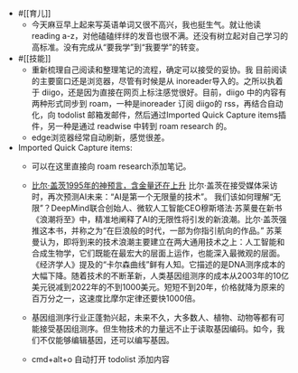 - #[[育儿]]
    - 今天麻豆早上起来写英语单词又很不高兴，我也挺生气。就让他读 reading a-z，对他磕磕绊绊的发音也很不满。还没有树立起对自己学习的高标准。没有完成从“要我学”到“我要学”的转变。
- #[[技能]]
    - 重新梳理自己阅读和整理笔记的流程，确定可以接受的妥协。我 目前阅读的主要窗口还是浏览器，尽管有时候是从 inoreader导入的。之所以执着于 diigo，还是因为直接在网页上标注感觉很好。目前，diigo 中的内容有两种形式同步到 roam，一种是inoreader 订阅 diigo的 rss，再结合自动化，向 todolist 邮箱发邮件，然后通过Imported Quick Capture items插件，另一种是通过 readwise 中转到 roam research 的。
    - edge浏览器经常自动刷新，感觉很差。
- Imported Quick Capture items:
    - 可以在这里直接向 roam research添加笔记。
    - [比尔·盖茨1995年的神预言，含金量还在上升](https://mp.weixin.qq.com/s/6effNNCrjOSBQ19YXheQtA)
比尔·盖茨在接受媒体采访时，再次预测AI未来：“AI是第一个无限量的技术”。
我们该如何理解“无限”？DeepMind联合创始人、微软人工智能CEO穆斯塔法·苏莱曼在新书《浪潮将至》中，精准地阐释了AI的无限性将引发的新浪潮。比尔·盖茨强推这本书，并称之为“在巨浪般的时代，一部为你指引航向的作品。”
苏莱曼认为，即将到来的技术浪潮主要建立在两大通用技术之上：人工智能和合成生物学，它们既能在最宏大的层面上运作，也能深入最微观的层面。
《经济学人》提及的“卡尔森曲线”鲜有人知。它描述的是DNA测序成本的大幅下降。随着技术的不断革新，人类基因组测序的成本从2003年的10亿美元锐减到2022年的不到1000美元。短短不到20年，价格就降为原来的百万分之一，这速度比摩尔定律还要快1000倍。

    - 基因组测序行业正蓬勃兴起，未来不久，大多数人、植物、动物等都有可能接受基因组测序。但生物技术的力量远不止于读取基因编码。如今，我们不仅能够编辑基因，还可以编写基因。 
    - cmd+alt+o 自动打开 todolist 添加内容
